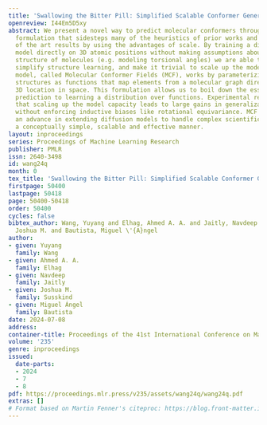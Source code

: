 ```yaml
---
title: 'Swallowing the Bitter Pill: Simplified Scalable Conformer Generation'
openreview: I44Em5D5xy
abstract: We present a novel way to predict molecular conformers through a simple
  formulation that sidesteps many of the heuristics of prior works and achieves state
  of the art results by using the advantages of scale. By training a diffusion generative
  model directly on 3D atomic positions without making assumptions about the explicit
  structure of molecules (e.g. modeling torsional angles) we are able to radically
  simplify structure learning, and make it trivial to scale up the model sizes. This
  model, called Molecular Conformer Fields (MCF), works by parameterizing conformer
  structures as functions that map elements from a molecular graph directly to their
  3D location in space. This formulation allows us to boil down the essence of structure
  prediction to learning a distribution over functions. Experimental results show
  that scaling up the model capacity leads to large gains in generalization performance
  without enforcing inductive biases like rotational equivariance. MCF represents
  an advance in extending diffusion models to handle complex scientific problems in
  a conceptually simple, scalable and effective manner.
layout: inproceedings
series: Proceedings of Machine Learning Research
publisher: PMLR
issn: 2640-3498
id: wang24q
month: 0
tex_title: 'Swallowing the Bitter Pill: Simplified Scalable Conformer Generation'
firstpage: 50400
lastpage: 50418
page: 50400-50418
order: 50400
cycles: false
bibtex_author: Wang, Yuyang and Elhag, Ahmed A. A. and Jaitly, Navdeep and Susskind,
  Joshua M. and Bautista, Miguel \'{A}ngel
author:
- given: Yuyang
  family: Wang
- given: Ahmed A. A.
  family: Elhag
- given: Navdeep
  family: Jaitly
- given: Joshua M.
  family: Susskind
- given: Miguel Ángel
  family: Bautista
date: 2024-07-08
address:
container-title: Proceedings of the 41st International Conference on Machine Learning
volume: '235'
genre: inproceedings
issued:
  date-parts:
  - 2024
  - 7
  - 8
pdf: https://proceedings.mlr.press/v235/assets/wang24q/wang24q.pdf
extras: []
# Format based on Martin Fenner's citeproc: https://blog.front-matter.io/posts/citeproc-yaml-for-bibliographies/
---
```

